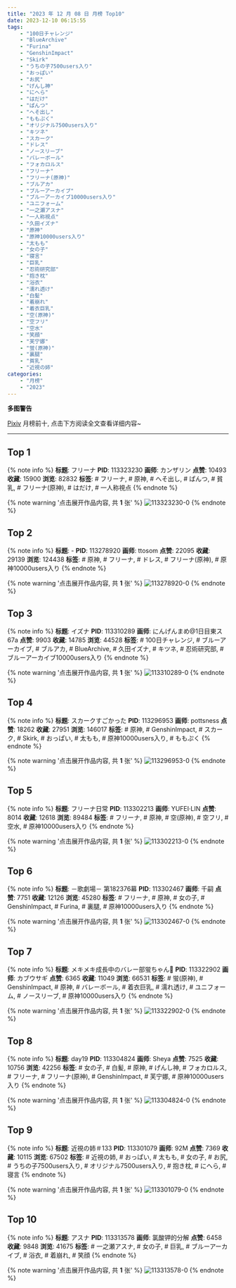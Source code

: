 ```yaml
---
title: "2023 年 12 月 08 日 月榜 Top10"
date: 2023-12-10 06:15:55
tags:
    - "100日チャレンジ"
    - "BlueArchive"
    - "Furina"
    - "GenshinImpact"
    - "Skirk"
    - "うちの子7500users入り"
    - "おっぱい"
    - "お尻"
    - "げんし神"
    - "にへら"
    - "はだけ"
    - "ぱんつ"
    - "へそ出し"
    - "ももぷく"
    - "オリジナル7500users入り"
    - "キツネ"
    - "スカーク"
    - "ドレス"
    - "ノースリーブ"
    - "バレーボール"
    - "フォカロルス"
    - "フリーナ"
    - "フリーナ(原神)"
    - "ブルアカ"
    - "ブルーアーカイブ"
    - "ブルーアーカイブ10000users入り"
    - "ユニフォーム"
    - "一之瀬アスナ"
    - "一人称視点"
    - "久田イズナ"
    - "原神"
    - "原神10000users入り"
    - "太もも"
    - "女の子"
    - "寝言"
    - "巨乳"
    - "忍術研究部"
    - "抱き枕"
    - "浴衣"
    - "濡れ透け"
    - "白髪"
    - "着崩れ"
    - "着衣巨乳"
    - "空(原神)"
    - "空フリ"
    - "空水"
    - "笑顔"
    - "芙宁娜"
    - "蛍(原神)"
    - "裏腿"
    - "貧乳"
    - "近視の姉"
categories:
    - "月榜"
    - "2023"
---
```


<i class="fa fa-triangle-exclamation"></i>**多图警告**<i class="fa fa-triangle-exclamation"></i>

[Pixiv](https://www.pixiv.net/) 月榜前十, 点击下方阅读全文查看详细内容~

<!-- more -->

---

## Top 1

{% note info %}
**标题**: フリーナ
**PID**: 113323230 **画师**: カンザリン
**点赞**: 10493 **收藏**: 15900 **浏览**: 82832
**标签**: # フリーナ, # 原神, # へそ出し, # ぱんつ, # 貧乳, # フリーナ(原神), # はだけ, # 一人称視点
{% endnote %}

{% note warning '点击展开作品内容, 共 **1** 张' %}
![113323230-0](https://i.pixiv.re/img-original/img/2023/11/11/19/36/23/113323230_p0.png)
{% endnote %}

## Top 2

{% note info %}
**标题**: -
**PID**: 113278920 **画师**: ttosom
**点赞**: 22095 **收藏**: 29139 **浏览**: 124438
**标签**: # 原神, # フリーナ, # ドレス, # フリーナ(原神), # 原神10000users入り
{% endnote %}

{% note warning '点击展开作品内容, 共 **1** 张' %}
![113278920-0](https://i.pixiv.re/img-original/img/2023/11/10/01/54/10/113278920_p0.jpg)
{% endnote %}

## Top 3

{% note info %}
**标题**: イズナ
**PID**: 113310289 **画师**: にんげんまめ@1日目東ス67a
**点赞**: 9903 **收藏**: 14785 **浏览**: 44528
**标签**: # 100日チャレンジ, # ブルーアーカイブ, # ブルアカ, # BlueArchive, # 久田イズナ, # キツネ, # 忍術研究部, # ブルーアーカイブ10000users入り
{% endnote %}

{% note warning '点击展开作品内容, 共 **1** 张' %}
![113310289-0](https://i.pixiv.re/img-original/img/2023/11/11/09/17/57/113310289_p0.png)
{% endnote %}

## Top 4

{% note info %}
**标题**: スカークすごかった
**PID**: 113296953 **画师**: pottsness
**点赞**: 18262 **收藏**: 27951 **浏览**: 146017
**标签**: # 原神, # GenshinImpact, # スカーク, # Skirk, # おっぱい, # 太もも, # 原神10000users入り, # ももぷく
{% endnote %}

{% note warning '点击展开作品内容, 共 **1** 张' %}
![113296953-0](https://i.pixiv.re/img-original/img/2023/11/10/21/44/22/113296953_p0.jpg)
{% endnote %}

## Top 5

{% note info %}
**标题**: フリーナ日常
**PID**: 113302213 **画师**: YUFEI·LIN
**点赞**: 8014 **收藏**: 12618 **浏览**: 89484
**标签**: # フリーナ, # 原神, # 空(原神), # 空フリ, # 空水, # 原神10000users入り
{% endnote %}

{% note warning '点击展开作品内容, 共 **1** 张' %}
![113302213-0](https://i.pixiv.re/img-original/img/2023/11/11/00/21/07/113302213_p0.jpg)
{% endnote %}

## Top 6

{% note info %}
**标题**: －歌劇場－ 第182376幕
**PID**: 113302467 **画师**: 千嗣
**点赞**: 7751 **收藏**: 12126 **浏览**: 45280
**标签**: # フリーナ, # 原神, # 女の子, # GenshinImpact, # Furina, # 裏腿, # 原神10000users入り
{% endnote %}

{% note warning '点击展开作品内容, 共 **1** 张' %}
![113302467-0](https://i.pixiv.re/img-original/img/2023/11/11/02/47/11/113302467_p0.png)
{% endnote %}

## Top 7

{% note info %}
**标题**: メキメキ成長中のバレー部蛍ちゃん🏐
**PID**: 113322902 **画师**: カブウサギ
**点赞**: 6365 **收藏**: 11049 **浏览**: 66531
**标签**: # 蛍(原神), # GenshinImpact, # 原神, # バレーボール, # 着衣巨乳, # 濡れ透け, # ユニフォーム, # ノースリーブ, # 原神10000users入り
{% endnote %}

{% note warning '点击展开作品内容, 共 **1** 张' %}
![113322902-0](https://i.pixiv.re/img-original/img/2023/11/11/19/25/02/113322902_p0.jpg)
{% endnote %}

## Top 8

{% note info %}
**标题**: day19
**PID**: 113304824 **画师**: Sheya
**点赞**: 7525 **收藏**: 10756 **浏览**: 42256
**标签**: # 女の子, # 白髪, # 原神, # げんし神, # フォカロルス, # フリーナ, # フリーナ(原神), # GenshinImpact, # 芙宁娜, # 原神10000users入り
{% endnote %}

{% note warning '点击展开作品内容, 共 **1** 张' %}
![113304824-0](https://i.pixiv.re/img-original/img/2023/11/11/02/09/15/113304824_p0.jpg)
{% endnote %}

## Top 9

{% note info %}
**标题**: 近視の姉＃133
**PID**: 113301079 **画师**: 92M
**点赞**: 7369 **收藏**: 10115 **浏览**: 67502
**标签**: # 近視の姉, # おっぱい, # 太もも, # 女の子, # お尻, # うちの子7500users入り, # オリジナル7500users入り, # 抱き枕, # にへら, # 寝言
{% endnote %}

{% note warning '点击展开作品内容, 共 **1** 张' %}
![113301079-0](https://i.pixiv.re/img-original/img/2023/11/11/00/00/21/113301079_p0.png)
{% endnote %}

## Top 10

{% note info %}
**标题**: アスナ
**PID**: 113313578 **画师**: 氯酸钾的分解
**点赞**: 6458 **收藏**: 9848 **浏览**: 41675
**标签**: # 一之瀬アスナ, # 女の子, # 巨乳, # ブルーアーカイブ, # 浴衣, # 着崩れ, # 笑顔
{% endnote %}

{% note warning '点击展开作品内容, 共 **1** 张' %}
![113313578-0](https://i.pixiv.re/img-original/img/2023/11/11/12/20/35/113313578_p0.jpg)
{% endnote %}
